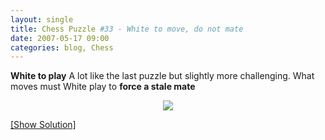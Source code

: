 ```yaml
---
layout: single
title: Chess Puzzle #33 - White to move, do not mate
date: 2007-05-17 09:00
categories: blog, Chess
---
```

<strong>White to play</strong>
A lot like the last puzzle but slightly more challenging. What moves must White play to <strong>force a stale mate</strong>
<p style="text-align: center"><img src="http://www.abluestar.com/scripts/chess_image.php?ff=N5N1/7p/1p1p1p1P/1P1k1P2/1P3P2/2PKPP2/2r3r1/3n4" /></p>
<!--more--><a href="javascript:ReverseContentDisplay('chess_solution')">[Show Solution]</a>
<p id="chess_solution" style="clear: both; padding: 5px; display: none">1. c4+ Rxe4 2. e4+ Rxe4 3. Ne7+ Rxe7 4. Nc7+ Rxc7 stalemate</p>
